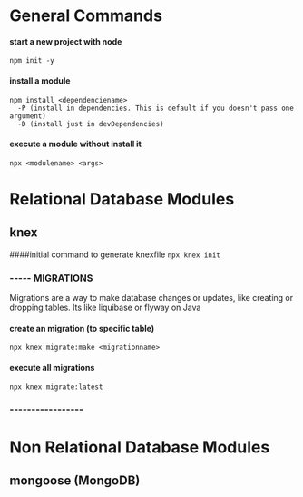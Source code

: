 # General Commands
#### start a new project with node
`npm init -y`
#### install a module
```
npm install <dependenciename>
  -P (install in dependencies. This is default if you doesn't pass one argument) 
  -D (install just in devDependencies)
```
#### execute a module without install it
`npx <modulename> <args>`

# Relational Database Modules

## knex

####initial command to generate knexfile
`npx knex init`

### ----- MIGRATIONS
Migrations are a way to make database changes or updates, like creating or dropping tables. Its like liquibase or flyway on Java

#### create an migration (to specific table)
`npx knex migrate:make <migrationname>`

#### execute all migrations
`npx knex migrate:latest`

### -----------------

# Non Relational Database Modules

## mongoose (MongoDB)
